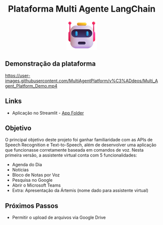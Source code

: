 <h1 align="center"> Plataforma Multi Agente LangChain</h1>
<p align="center"> <img width="100px" heigth="300px" src="MultiAgentPlatform/imagens/agent_logo.png">
</p>

## Demonstração da plataforma

https://user-images.githubusercontent.com/MultiAgentPlatform/v%C3%ADdeos/Multi_Agent_Platform_Demo.mp4

## Links

- Aplicação no Streamlit - [App Folder](https://github.com/lizmarques/Virtual_Assistant_Project/tree/master/VoiceBotProject)

## Objetivo

O principal objetivo deste projeto foi ganhar familiaridade com as APIs de Speech Recognition e Text-to-Speech, além de desenvolver uma aplicação que funcionasse corretamente baseada em comandos de voz. Nesta primeira versão, a assistente virtual conta com 5 funcionalidades:
- Agenda do Dia
- Notícias
- Bloco de Notas por Voz
- Pesquisa no Google
- Abrir o Microsoft Teams
- Extra: Apresentação da Ártemis (nome dado para assistente virtual)


 ## Próximos Passos
- Permitir o upload de arquivos via Google Drive
